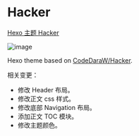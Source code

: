# Hacker
[Hexo 主题 Hacker](https://www.kaedea.com/2021/10/30/front/front-hexo-theme-hacker/)

![image](https://user-images.githubusercontent.com/3963397/139540713-6c999c04-d445-42f8-9910-8948f37589cf.png)

Hexo theme based on [CodeDaraW/Hacker](https://github.com/CodeDaraW/Hacker).

相关变更：
- 修改 Header 布局。
- 修改正文 css 样式。
- 修改底部 Navigation 布局。
- 添加正文 TOC 模块。
- 修改主题颜色。

